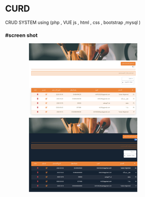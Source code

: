 # CURD

CRUD SYSTEM using (php , VUE js ,  html , css , bootstrap ,mysql ) 


<h3> #screen shot </h3>

<p align="center">
  <img src="CRUD-vue/Screen Shot 1442-06-13 at 12.49.10 AM.png" width="350" title="light">
  <img src="CRUD-vue/Screen Shot 1442-06-13 at 12.55.07 AM.png" width="350" alt="night">
</p>
